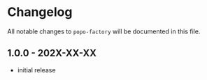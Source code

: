 # Changelog

All notable changes to `popo-factory` will be documented in this file.

## 1.0.0 - 202X-XX-XX

- initial release
